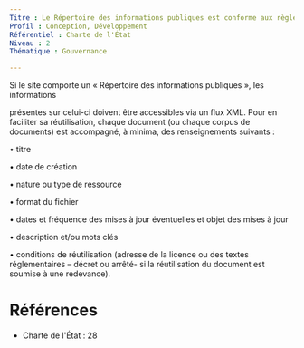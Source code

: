 ```yaml
---
Titre : Le Répertoire des informations publiques est conforme aux règles des sites publics
Profil : Conception, Développement
Référentiel : Charte de l'État
Niveau : 2
Thématique : Gouvernance

---
```

Si le site comporte un « Répertoire des informations publiques », les informations

présentes sur celui-ci doivent être accessibles via un flux XML. Pour en faciliter sa réutilisation, chaque document (ou chaque corpus de documents) est accompagné, à minima, des renseignements suivants :

• titre

• date de création

• nature ou type de ressource

• format du fichier

• dates et fréquence des mises à jour éventuelles et objet des mises à jour

• description et/ou mots clés

• conditions de réutilisation (adresse de la licence ou des textes réglementaires – décret ou arrêté- si la réutilisation du document est soumise à une redevance).

# Références

*   Charte de l'État : 28